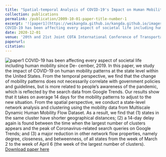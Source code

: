 ```yaml
---
title: "Spatial-temporal Analysis of COVID-19's Impact on Human Mobility: the Case of the United States"
collection: publications
permalink: /publication/2009-10-01-paper-title-number-1
excerpt: '![paper1](https://weikangda.github.io/kangda.github.io/images/paper1.PNG){: .align-left width="300px" height="300px"}  
COVID-19 has been affecting every aspect of societal life including human mobility since De- cember, 2019. In this paper, we study the impact of COVID-19 on human mobility patterns at the state level within the United States. From the temporal perspective, we find that the change of mobility patterns does not necessarily correlate with government policies and guidelines, but is more related to people’s awareness of the pandemic, which is reflected by the search data from Google Trends. Our results show that it takes on average 14 days for the mobility patterns to adjust to the new situation. From the spatial perspective, we conduct a state-level network analysis and clustering using the mobility data from Multiscale Dynamic Human Mobility Flow Dataset. As a result, we find that (1) states in the same cluster have shorter geographical distances; (2) a 14-day delay again is found between the time when the largest number of clusters appears and the peak of Coronavirus-related search queries on Google Trends; and (3) a major reduction in other network flow properties, namely degree, closeness, and betweenness, of all states from the week of March 2 to the week of April 6 (the week of the largest number of clusters).'
date: 2020-12-01
venue: '20th and 21st Joint COTA International Conference of Transportation Professionals'
paperurl: 
citation: 
---
```

![paper1](https://weikangda.github.io/kangda.github.io/images/paper1.PNG)
COVID-19 has been affecting every aspect of societal life including human mobility since De- cember, 2019. In this paper, we study the impact of COVID-19 on human mobility patterns at the state level within the United States. From the temporal perspective, we find that the change of mobility patterns does not necessarily correlate with government policies and guidelines, but is more related to people’s awareness of the pandemic, which is reflected by the search data from Google Trends. Our results show that it takes on average 14 days for the mobility patterns to adjust to the new situation. From the spatial perspective, we conduct a state-level network analysis and clustering using the mobility data from Multiscale Dynamic Human Mobility Flow Dataset. As a result, we find that (1) states in the same cluster have shorter geographical distances; (2) a 14-day delay again is found between the time when the largest number of clusters appears and the peak of Coronavirus-related search queries on Google Trends; and (3) a major reduction in other network flow properties, namely degree, closeness, and betweenness, of all states from the week of March 2 to the week of April 6 (the week of the largest number of clusters).
[Download paper here](https://arxiv.org/pdf/2010.03707.pdf)